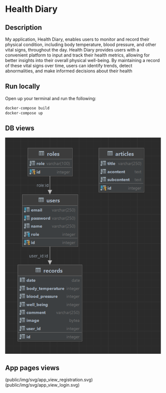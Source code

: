 # Health Diary

## Description
My application, Health Diary, enables users to monitor and record their physical condition, including body temperature, blood pressure, and other vital signs, throughout the day. Health Diary provides users with a convenient platform to input and track their health metrics, allowing for better insights into their overall physical well-being. By maintaining a record of these vital signs over time, users can identify trends, detect abnormalities, and make informed decisions about their health

## Run locally
Open up your terminal and run the following:
```
docker-compose build
docker-compose up
```
## DB views
![Uploading db_view.svg…](public/img/svg/db_view.png)


## App pages views
(public/img/svg/app_view_registration.svg)
(public/img/svg/app_view_login.svg)
